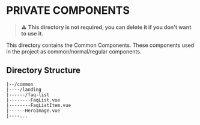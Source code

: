# PRIVATE COMPONENTS

> ⚠ **This directory is not required, you can delete it if you don't want to use it.**

This directory contains the Common Components. These components used in the project as common/normal/regular components.

## Directory Structure
```
|--/common
|----/landing
|------/faq-list
|--------FaqList.vue
|--------FaqListItem.vue
|------HeroImage.vue
|----...
```
